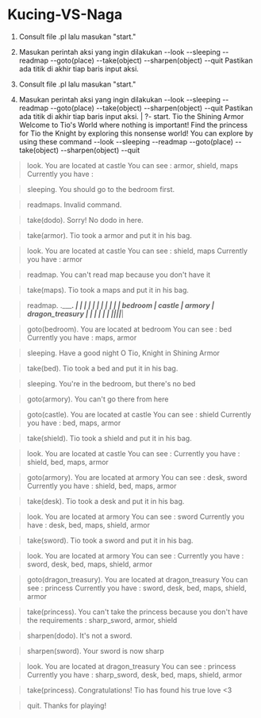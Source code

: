 # Kucing-VS-Naga
1. Consult file .pl lalu masukan "start."
2. Masukan perintah aksi yang ingin dilakukan
--look
--sleeping
--readmap
--goto(place)
--take(object)
--sharpen(object)
--quit
Pastikan ada titik di akhir tiap baris input aksi.

1. Consult file .pl lalu masukan "start."
2. Masukan perintah aksi yang ingin dilakukan
--look
--sleeping
--readmap
--goto(place)
--take(object)
--sharpen(object)
--quit
Pastikan ada titik di akhir tiap baris input aksi.
| ?- start.
Tio the Shining Armor
Welcome to Tio's World where nothing is important!
Find the princess for Tio the Knight by exploring this nonsense world!
You can explore by using these command
--look
--sleeping
--readmap
--goto(place)
--take(object)
--sharpen(object)
--quit

> look.
You are located at castle
You can see : armor, shield, maps
Currently you have : 

> sleeping.
You should go to the bedroom first.

> readmaps.
Invalid command.

> take(dodo).
Sorry! No dodo in here.

> take(armor).
Tio took a armor and put it in his bag.

> look.
You are located at castle
You can see : shield, maps
Currently you have : armor

> readmap.
You can't read map because you don't have it

> take(maps).
Tio took a maps and put it in his bag.

> readmap.
._____________________________________________________________.
|            |            |             |                     |
|            |            |             |                     |
|   bedroom  |   castle   |   armory    |   dragon_treasury   |
|            |            |             |                     |
|____________|____________|_____________|_____________________|

> goto(bedroom).
You are located at bedroom
You can see : bed
Currently you have : maps, armor

> sleeping.
Have a good night O Tio, Knight in Shining Armor

> take(bed).
Tio took a bed and put it in his bag.

> sleeping.
You're in the bedroom, but there's no bed

> goto(armory).
You can't go there from here

> goto(castle).
You are located at castle
You can see : shield
Currently you have : bed, maps, armor

> take(shield).
Tio took a shield and put it in his bag.

> look.
You are located at castle
You can see : 
Currently you have : shield, bed, maps, armor

> goto(armory).
You are located at armory
You can see : desk, sword
Currently you have : shield, bed, maps, armor

> take(desk).
Tio took a desk and put it in his bag.

> look.
You are located at armory
You can see : sword
Currently you have : desk, bed, maps, shield, armor

> take(sword).
Tio took a sword and put it in his bag.

> look.
You are located at armory
You can see : 
Currently you have : sword, desk, bed, maps, shield, armor

> goto(dragon_treasury).
You are located at dragon_treasury
You can see : princess
Currently you have : sword, desk, bed, maps, shield, armor

> take(princess).
You can't take the princess because you don't have the requirements : sharp_sword, armor, shield

> sharpen(dodo).
It's not a sword.

> sharpen(sword).
Your sword is now sharp

> look.
You are located at dragon_treasury
You can see : princess
Currently you have : sharp_sword, desk, bed, maps, shield, armor

> take(princess).
Congratulations! Tio has found his true love <3

> quit.
Thanks for playing!
